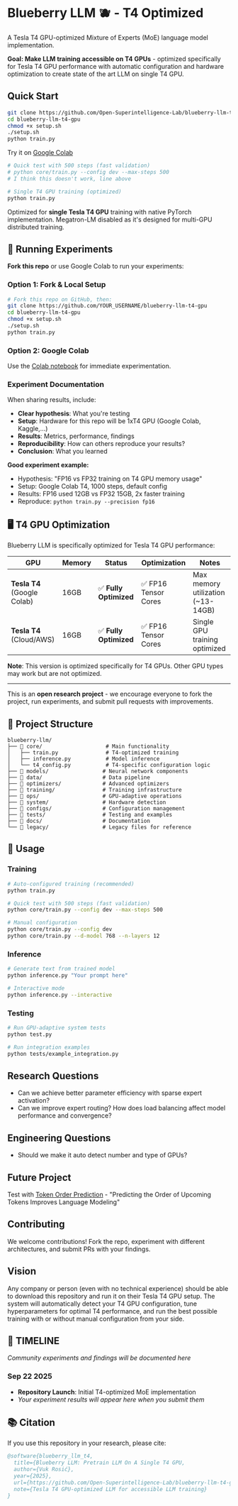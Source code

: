 # Blueberry LLM 🫐 - T4 Optimized

A Tesla T4 GPU-optimized Mixture of Experts (MoE) language model implementation.

**Goal: Make LLM training accessible on T4 GPUs** - optimized specifically for Tesla T4 GPU performance with automatic configuration and hardware optimization to create state of the art LLM on single T4 GPU.

## Quick Start

```bash
git clone https://github.com/Open-Superintelligence-Lab/blueberry-llm-t4-gpu
cd blueberry-llm-t4-gpu
chmod +x setup.sh
./setup.sh
python train.py
```

Try it on [Google Colab](https://colab.research.google.com/drive/1mkiTnK_KaFPX92W5WYCsGq1HaqX7IN4u?usp=sharing)

```bash
# Quick test with 500 steps (fast validation)
# python core/train.py --config dev --max-steps 500
# I think this doesn't work, line above

# Single T4 GPU training (optimized)
python train.py
```

Optimized for **single Tesla T4 GPU** training with native PyTorch implementation. Megatron-LM disabled as it's designed for multi-GPU distributed training.

## 🧪 Running Experiments

**Fork this repo** or use Google Colab to run your experiments:

### Option 1: Fork & Local Setup
```bash
# Fork this repo on GitHub, then:
git clone https://github.com/YOUR_USERNAME/blueberry-llm-t4-gpu
cd blueberry-llm-t4-gpu
chmod +x setup.sh
./setup.sh
python train.py
```

### Option 2: Google Colab
Use the [Colab notebook](https://colab.research.google.com/drive/1UE82keuNStPPaeCF50zSgXVHWiywo_pm?usp=sharing) for immediate experimentation.

### Experiment Documentation
When sharing results, include:
- **Clear hypothesis**: What you're testing
- **Setup**: Hardware for this repo will be 1xT4 GPU (Google Colab, Kaggle,...)
- **Results**: Metrics, performance, findings
- **Reproducibility**: How can others reproduce your results?
- **Conclusion**: What you learned

**Good experiment example:**
- Hypothesis: "FP16 vs FP32 training on T4 GPU memory usage"
- Setup: Google Colab T4, 1000 steps, default config
- Results: FP16 used 12GB vs FP32 15GB, 2x faster training
- Reproduce: `python train.py --precision fp16`

## 🖥️ T4 GPU Optimization

Blueberry LLM is specifically optimized for Tesla T4 GPU performance:

| GPU | Memory | Status | Optimization | Notes |
|-----|--------|--------|-------------|-------|
| **Tesla T4** (Google Colab) | 16GB | ✅ **Fully Optimized** | ✅ FP16 Tensor Cores | Max memory utilization (~13-14GB) |
| **Tesla T4** (Cloud/AWS) | 16GB | ✅ **Fully Optimized** | ✅ FP16 Tensor Cores | Single GPU training optimized |

**Note**: This version is optimized specifically for T4 GPUs. Other GPU types may work but are not optimized.

---

This is an **open research project** - we encourage everyone to fork the project, run experiments, and submit pull requests with improvements.

## 📁 Project Structure

```
blueberry-llm/
├── 📁 core/                    # Main functionality
│   ├── train.py               # T4-optimized training
│   ├── inference.py           # Model inference
│   └── t4_config.py           # T4-specific configuration logic
├── 📁 models/                 # Neural network components
├── 📁 data/                   # Data pipeline
├── 📁 optimizers/             # Advanced optimizers
├── 📁 training/               # Training infrastructure
├── 📁 ops/                    # GPU-adaptive operations
├── 📁 system/                 # Hardware detection
├── 📁 configs/                # Configuration management
├── 📁 tests/                  # Testing and examples
├── 📁 docs/                   # Documentation
└── 📁 legacy/                 # Legacy files for reference
```

## 🚀 Usage

### Training
```bash
# Auto-configured training (recommended)
python train.py

# Quick test with 500 steps (fast validation)
python core/train.py --config dev --max-steps 500

# Manual configuration
python core/train.py --config dev
python core/train.py --d-model 768 --n-layers 12
```

### Inference
```bash
# Generate text from trained model
python inference.py "Your prompt here"

# Interactive mode
python inference.py --interactive
```

### Testing
```bash
# Run GPU-adaptive system tests
python test.py

# Run integration examples
python tests/example_integration.py
```

## Research Questions

- Can we achieve better parameter efficiency with sparse expert activation?
- Can we improve expert routing? How does load balancing affect model performance and convergence?

## Engineering Questions
- Should we make it auto detect number and type of GPUs?

## Future Project

Test with [Token Order Prediction](https://github.com/zaydzuhri/token-order-prediction) - "Predicting the Order of Upcoming Tokens Improves Language Modeling"

## Contributing

We welcome contributions! Fork the repo, experiment with different architectures, and submit PRs with your findings.

## Vision

Any company or person (even with no technical experience) should be able to download this repository and run it on their Tesla T4 GPU setup. The system will automatically detect your T4 GPU configuration, tune hyperparameters for optimal T4 performance, and run the best possible training with or without manual configuration from your side.

## 📅 TIMELINE

*Community experiments and findings will be documented here*

### Sep 22 2025
- **Repository Launch**: Initial T4-optimized MoE implementation
- *Your experiment results will appear here when you submit them*

## 📚 Citation

If you use this repository in your research, please cite:

```bibtex
@software{blueberry_llm_t4,
  title={Blueberry LLM: Pretrain LLM On A Single T4 GPU,
  author={Vuk Rosić},
  year={2025},
  url={https://github.com/Open-Superintelligence-Lab/blueberry-llm-t4-gpu},
  note={Tesla T4 GPU-optimized LLM for accessible LLM training}
}
```
